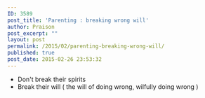 ```yaml
---
ID: 3589
post_title: 'Parenting : breaking wrong will'
author: Praison
post_excerpt: ""
layout: post
permalink: /2015/02/parenting-breaking-wrong-will/
published: true
post_date: 2015-02-26 23:53:32
---
```

<ul>
	<li>Don't break their spirits</li>
	<li>Break their will ( the will of doing wrong, wilfully doing wrong )</li>
</ul>